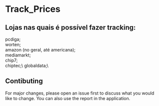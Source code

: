 # Track_Prices

## Lojas nas quais é possível fazer tracking:
pcdiga;\
worten;\
amazon (no geral, até americana);\
mediamarkt;\
chip7;\
chiptec;\ 
globaldata;\

## Contibuting
For major changes, please open an issue first to discuss what you would like to change. 
You can also use the report in the application.
